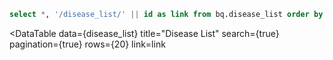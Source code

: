 ```sql disease_list
select *, '/disease_list/' || id as link from bq.disease_list order by edge_count desc
```

<DataTable data={disease_list}
  title="Disease List"
  search={true}
  pagination={true}
  rows={20}
  link=link
>
  <Column id="name" title="Disease" />
  <Column id="edge_count" contentType="bar" title="Edge Count" />
</DataTable>